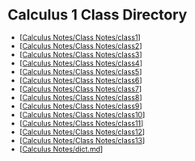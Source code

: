 # Calculus 1 Class Directory
- [[Calculus Notes/Class Notes/class1]]
- [[Calculus Notes/Class Notes/class2]]
- [[Calculus Notes/Class Notes/class3]]
- [[Calculus Notes/Class Notes/class4]]
- [[Calculus Notes/Class Notes/class5]]
- [[Calculus Notes/Class Notes/class6]]
- [[Calculus Notes/Class Notes/class7]]
- [[Calculus Notes/Class Notes/class8]]
- [[Calculus Notes/Class Notes/class9]]
- [[Calculus Notes/Class Notes/class10]]
- [[Calculus Notes/Class Notes/class11]]
- [[Calculus Notes/Class Notes/class12]]
- [[Calculus Notes/Class Notes/class13]]
- [[Calculus Notes/dict.md]]




[//begin]: # "Autogenerated link references for markdown compatibility"
[Calculus Notes/Class Notes/class1]: class1.md "Calculus 1 Lesson 1"
[Calculus Notes/Class Notes/class2]: class2.md "Calculus 1 Lesson 2"
[Calculus Notes/Class Notes/class3]: class3.md "Calculus 1 Lesson 3"
[Calculus Notes/Class Notes/class4]: class4.md "Calculus 1 Lesson 4"
[Calculus Notes/Class Notes/class5]: class5.md "Calculus 1 Lesson 5"
[Calculus Notes/Class Notes/class6]: class6.md "Calculus 1 Lesson 6"
[Calculus Notes/Class Notes/class7]: class7.md "Calculus 1 Lesson 7"
[Calculus Notes/Class Notes/class8]: class8.md "Calculus 1 Lesson 8"
[Calculus Notes/Class Notes/class9]: class9.md "Calculus 1 Lesson 9"
[Calculus Notes/Class Notes/class10]: class10.md "Calculus 1 Lesson 10"
[Calculus Notes/Class Notes/class11]: class11.md "Calculus 1 Lesson 11"
[Calculus Notes/Class Notes/class12]: class12.md "Calculus 1 Lesson 12"
[Calculus Notes/Class Notes/class13]: class13.md "Calculus 1 Lesson 13"
[Calculus Notes/dict.md]: ../dict.md "Calculus 1 Dictionary"
[//end]: # "Autogenerated link references"
